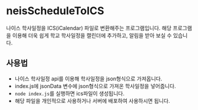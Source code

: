 # neisScheduleToICS
나이스 학사일정을 ICS(iCalendar) 파일로 변환해주는 프로그램입니다. 해당 프로그램을 이용해 더욱 쉽게 학교 학사일정을 캘린더에 추가하고, 알림을 받아 보실 수 있습니다.

## 사용법
- 나이스 학사일정 api를 이용해 학사일정을 json형식으로 가져옵니다.
- index.js에 jsonData 변수에 json형식으로 가져온 학사일정을 넣어줍니다.
- `node index.js`를 실행하면 ics파일이 생성됩니다.
- 해당 파일을 개인적으로 사용하거나 서버에 배포하여 사용하시면 됩니다.